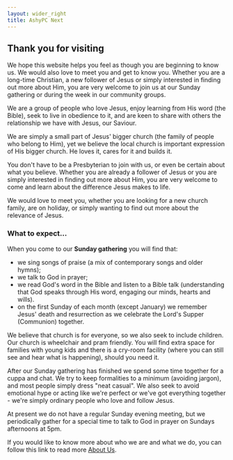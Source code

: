 ```yaml
---
layout: wider_right
title: AshyPC Next
---
```


## Thank you for visiting

We hope this website helps you feel as though you are beginning to know us. We would also love to meet you and get to know you. Whether you are a long-time Christian, a new follower of Jesus or simply interested in finding out more about Him, you are very welcome to join us at our Sunday gathering or during the week in our community groups.

We are a group of people who love Jesus, enjoy learning from His word (the Bible), seek to live in obedience to it, and are keen to share with others the relationship we have with Jesus, our Saviour.

We are simply a small part of Jesus' bigger church (the family of people who belong to Him), yet we believe the local church is important expression of His bigger church. He loves it, cares for it and builds it.

You don't have to be a Presbyterian to join with us, or even be certain about what you believe. Whether you are already a follower of Jesus or you are simply interested in finding out more about Him, you are very welcome to come and learn about the difference Jesus makes to life.

We would love to meet you, whether you are looking for a new church family, are on holiday, or simply wanting to find out more about the relevance of Jesus.

### What to expect...
When you come to our <b>Sunday gathering</b> you will find that:

- we sing songs of praise (a mix of contemporary songs and older hymns);
- we talk to God in prayer;
- we read God's word in the Bible and listen to a Bible talk (understanding that God speaks through His word, engaging our minds, hearts and wills).
- on the first Sunday of each month (except January) we remember Jesus' death and resurrection as we celebrate the Lord's Supper (Communion) together.

We believe that church is for everyone, so we also seek to include children. Our church is wheelchair and pram friendly. You will find extra space for families with young kids and there is a cry-room facility (where you can still see and hear what is happening), should you need it.

After our Sunday gathering has finished we spend some time together for a cuppa and chat.
We try to keep formalities to a minimum (avoiding jargon), and most people simply dress "neat casual". We also seek to avoid emotional hype or acting like we're perfect or we've got everything together - we're simply ordinary people who love and follow Jesus.

At present we do not have a regular Sunday evening meeting, but we periodically gather for a special time to talk to God in prayer on Sundays afternoons at 5pm.

If you would like to know more about who we are and what we do, you can follow this link to read more [About Us](/Who_we_are.html).
